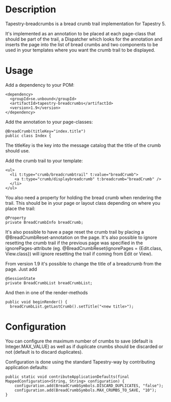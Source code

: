 Description
===========
Tapestry-breadcrumbs is a bread crumb trail implementation for Tapestry 5.

It's implemented as an annotation to be placed at each page-class that should
be part of the trail, a Dispatcher which looks for the annotation and inserts
the page into the list of bread crumbs and two components to be used in your
templates where you want the crumb trail to be displayed.

Usage
=====
Add a dependency to your POM:

    <dependency>
      <groupId>se.unbound</groupId>
      <artifactId>tapestry-breadcrumbs</artifactId>
      <version>1.9</version>
    </dependency>

Add the annotation to your page-classes:

    @BreadCrumb(titleKey="index.title")
    public class Index {

The titleKey is the key into the message catalog that the title of the crumb should use.

Add the crumb trail to your template:

    <ul>
      <li t:type="crumb/breadcrumbtrail" t:value="breadCrumb">
        <a t:type="crumb/displaybreadcrumb" t:breadcrumb="breadCrumb" />
      </li>
    </ul>

You also need a property for holding the bread crumb when rendering the trail. This should be in your page or layout class 
depending on where you place the trail:

    @Property
    private BreadCrumbInfo breadCrumb;

It's also possible to have a page reset the crumb trail by placing a @BreadCrumbReset-annotation on the page. It's also possible 
to ignore resetting the crumb trail if the previous page was specified in the ignorePages-attribute (eg. 
@BreadCrumbReset(ignorePages = {Edit.class, View.class}) will ignore resetting the trail if coming from Edit or View).

From version 1.9 it's possible to change the title of a breadcrumb from the page. Just add

    @SessionState
    private BreadCrumbList breadCrumbList;

And then in one of the render-methods

    public void beginRender() {
      breadCrumbList.getLastCrumb().setTitle("<new title>");


Configuration
=============
You can configure the maximum number of crumbs to save (default is Integer.MAX_VALUE) as well as if duplicate crumbs should 
be discarded or not (default is to discard duplicates).

Configuration is done using the standard Tapestry-way by contributing application defaults:

    public static void contributeApplicationDefaults(final MappedConfiguration<String, String> configuration) {
        configuration.add(BreadCrumbSymbols.DISCARD_DUPLICATES, "false");
        configuration.add(BreadCrumbSymbols.MAX_CRUMBS_TO_SAVE, "10");
    }
